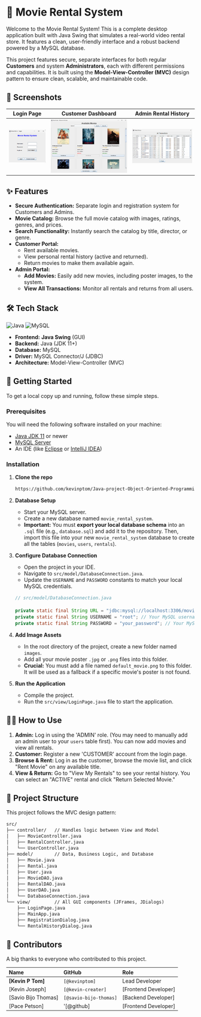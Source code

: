 # 🍿 Movie Rental System

Welcome to the Movie Rental System! This is a complete desktop application built with Java Swing that simulates a real-world video rental store. It features a clean, user-friendly interface and a robust backend powered by a MySQL database.

This project features secure, separate interfaces for both regular **Customers** and system **Administrators**, each with different permissions and capabilities. It is built using the **Model-View-Controller (MVC)** design pattern to ensure clean, scalable, and maintainable code.

## 📸 Screenshots


| Login Page | Customer Dashboard | Admin Rental History |
| :---: | :---: | :---: |
| ![Login Page](Movie_Rental/images/login.png) | ![Customer Dashboard](Movie_Rental/images/customerDashboard.png) | ![Admin History](Movie_Rental/images/admin_history.png) |

## ✨ Features

* **Secure Authentication:** Separate login and registration system for Customers and Admins.
* **Movie Catalog:** Browse the full movie catalog with images, ratings, genres, and prices.
* **Search Functionality:** Instantly search the catalog by title, director, or genre.
* **Customer Portal:**
    * Rent available movies.
    * View personal rental history (active and returned).
    * Return movies to make them available again.
* **Admin Portal:**
    * **Add Movies:** Easily add new movies, including poster images, to the system.
    * **View All Transactions:** Monitor all rentals and returns from all users.

## 🛠️ Tech Stack

![Java](https://img.shields.io/badge/Java-007396?style=for-the-badge&logo=java&logoColor=white)
![MySQL](https://img.shields.io/badge/MySQL-4479A1?style=for-the-badge&logo=mysql&logoColor=white)

* **Frontend:** **Java Swing** (GUI)
* **Backend:** Java (JDK 11+)
* **Database:** MySQL
* **Driver:** MySQL Connector/J (JDBC)
* **Architecture:** Model-View-Controller (MVC)

## 🚀 Getting Started

To get a local copy up and running, follow these simple steps.

### Prerequisites

You will need the following software installed on your machine:
* [Java JDK 11](https://www.oracle.com/java/technologies/javase-jdk11-downloads.html) or newer
* [MySQL Server](https://dev.mysql.com/downloads/mysql/)
* An IDE (like [Eclipse](https://www.eclipse.org/) or [IntelliJ IDEA](https://www.jetbrains.com/idea/))

### Installation

1.  **Clone the repo**
    ```sh
    https://github.com/kevinptom/Java-project-Object-Oriented-Programming-S3.git
    ```

2.  **Database Setup**
    * Start your MySQL server.
    * Create a new database named `movie_rental_system`.
    * **Important:** You must **export your local database schema** into an `.sql` file (e.g., `database.sql`) and add it to the repository. Then, import this file into your new `movie_rental_system` database to create all the tables (`movies`, `users`, `rentals`).

3.  **Configure Database Connection**
    * Open the project in your IDE.
    * Navigate to `src/model/DatabaseConnection.java`.
    * Update the `USERNAME` and `PASSWORD` constants to match your local MySQL credentials.
    ```java
    // src/model/DatabaseConnection.java
    
    private static final String URL = "jdbc:mysql://localhost:3306/movie_rental_system";
    private static final String USERNAME = "root"; // Your MySQL username
    private static final String PASSWORD = "your_password"; // Your MySQL password
    ```

4.  **Add Image Assets**
    * In the root directory of the project, create a new folder named `images`.
    * Add all your movie poster `.jpg` or `.png` files into this folder.
    * **Crucial:** You must add a file named `default_movie.png` to this folder. It will be used as a fallback if a specific movie's poster is not found.

5.  **Run the Application**
    * Compile the project.
    * Run the `src/view/LoginPage.java` file to start the application.

## 🧑‍💻 How to Use

1.  **Admin:** Log in using the 'ADMIN' role. (You may need to manually add an admin user to your `users` table first). You can now add movies and view all rentals.
2.  **Customer:** Register a new 'CUSTOMER' account from the login page.
3.  **Browse & Rent:** Log in as the customer, browse the movie list, and click "Rent Movie" on any available title.
4.  **View & Return:** Go to "View My Rentals" to see your rental history. You can select an "ACTIVE" rental and click "Return Selected Movie."

## 📁 Project Structure

This project follows the MVC design pattern:

```
src/
├── controller/   // Handles logic between View and Model
│   ├── MovieController.java
│   ├── RentalController.java
│   └── UserController.java
├── model/        // Data, Business Logic, and Database
│   ├── Movie.java
│   ├── Rental.java
│   ├── User.java
│   ├── MovieDAO.java
│   ├── RentalDAO.java
│   ├── UserDAO.java
│   └── DatabaseConnection.java
└── view/         // All GUI components (JFrames, JDialogs)
    ├── LoginPage.java
    ├── MainApp.java
    ├── RegistrationDialog.java
    └── RentalHistoryDialog.java
```

## 👥 Contributors

A big thanks to everyone who contributed to this project.

| Name | GitHub | Role |
| :--- | :--- | :--- |
| **[Kevin P Tom]** | `[@kevinptom]` | Lead Developer |
| [Kevin Joseph] | `[@kevin-creater]` | [Frontend Developer] |
| [Savio Bijo Thomas] | `[@savio-bijo-thomas]` | [Backend Developer] |
| [Pace Petson] | '[@github] | [Frontend Developer] |


